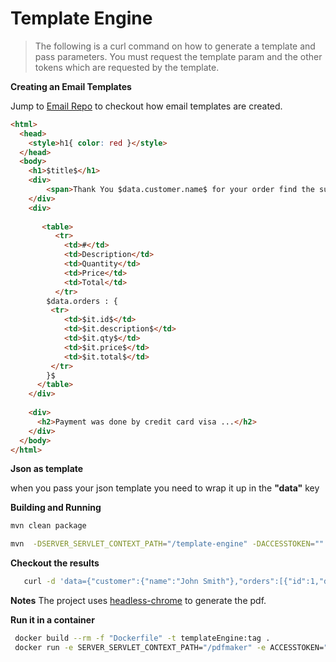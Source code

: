 # Template Engine 

> The following is a curl command on how to generate a template and pass parameters. You must request the template param and the other tokens which are requested by the template.


**Creating an Email Templates**

Jump to [Email Repo](https://github.com/mailspaghetti/html-templates) to checkout how email templates are created.

```html
<html>
  <head>
    <style>h1{ color: red }</style>
  </head>
  <body>
    <h1>$title$</h1>
    <div>
        <span>Thank You $data.customer.name$ for your order find the summary below</span>
    </div>
    <div>
        
       <table>
          <tr>
            <td>#</td>
            <td>Description</td>
            <td>Quantity</td>
            <td>Price</td>
            <td>Total</td>
          </tr>
        $data.orders : {
         <tr>
            <td>$it.id$</td>
            <td>$it.description$</td>
            <td>$it.qty$</td>
            <td>$it.price$</td>
            <td>$it.total$</td>
         </tr>
        }$
      </table>
    </div>
    
    <div>
      <h2>Payment was done by credit card visa ...</h2>
    </div>
  </body>
</html>
```

**Json as template**

when you pass your json template you need to wrap it up in the **"data"** key

**Building and Running**

```bash
mvn clean package
```

```bash
mvn  -DSERVER_SERVLET_CONTEXT_PATH="/template-engine" -DACCESSTOKEN="" -DHOSTNAME="localhost" -DCHROMEPATH="/opt/chromedriver-74.0.3729.6"
```

**Checkout the results**

```bash
   curl -d 'data={"customer":{"name":"John Smith"},"orders":[{"id":1,"description":"Lorem ipsum","qty":1,"price":"1.5","total":"1.5"},{"id":2,"description":"Lorem ipsum","qty":1,"price":"1.5","total":"1.5"},{"id":3,"description":"Lorem ipsum","qty":1,"price":"1.5","total":"1.5"}]}' 'http://localhost:8086/template-engine/pdf/create?template=demo&title=Orders'
```

**Notes**
The project uses [headless-chrome](https://developers.google.com/web/updates/2017/04/headless-chrome) to generate the pdf.

**Run it in a container**

```bash
 docker build --rm -f "Dockerfile" -t templateEngine:tag .
 docker run -e SERVER_SERVLET_CONTEXT_PATH="/pdfmaker" -e ACCESSTOKEN="" -e HOSTNAME="localhost" -e CHROMEPATH="/opt/chromedriver-74.0.3729.6"  -p 8080:8080
 ```
